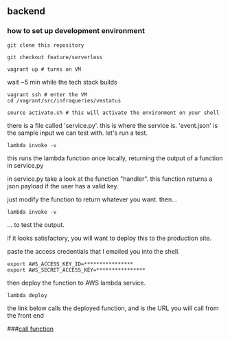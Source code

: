 ## backend

### how to set up development environment

```
git clone this repository
```

```
git checkout feature/serverless
```

```
vagrant up # turns on VM
```
wait ~5 min while the tech stack builds

```
vagrant ssh # enter the VM
cd /vagrant/src/infraqueries/vmstatus
```

```
source activate.sh # this will activate the environment on your shell
```

there is a file called 'service.py'. this is where the service is. 'event.json' is the sample input we can test with. let's run a test.

```
lambda invoke -v
```

this runs the lambda function once locally, returning the output of a function in service.py

in service.py take a look at the function "handler". this function returns a json payload if the user has a valid key.

just modify the function to return whatever you want. then...

```
lambda invoke -v
```

... to test the output.

if it looks satisfactory, you will want to deploy this to the production site.

paste the access credentials that I emailed you into the shell.

```
export AWS_ACCESS_KEY_ID=****************
export AWS_SECRET_ACCESS_KEY=****************
```

then deploy the function to AWS lambda service.

```
lambda deploy
```

the link below calls the deployed function, and is the URL you will call from the front end

###[call function](https://0o5eza3v7a.execute-api.us-west-2.amazonaws.com/prod/vmstatus?access_key=0000&secret_key=0000)


